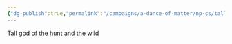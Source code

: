 ```yaml
---
{"dg-publish":true,"permalink":"/campaigns/a-dance-of-matter/np-cs/tall/"}
---
```


Tall god of the hunt and the wild
